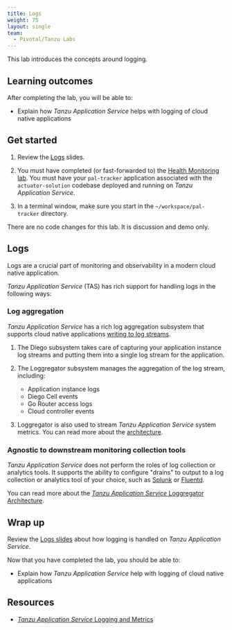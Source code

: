 ```yaml
---
title: Logs
weight: 75
layout: single
team:
  - Pivotal/Tanzu Labs
---
```


This lab introduces the concepts around logging.

## Learning outcomes

After completing the lab, you will be able to:

- Explain how _Tanzu Application Service_ helps with logging of cloud
  native applications

## Get started

1.  Review the
    [Logs](https://docs.google.com/presentation/d/1XiqxrGlLZ-OccP7HX7DoLn39xvq86NhWbBvgTrAyGRw/present#slide=id.ge9cac6b442_0_0)
    slides.

1.  You must have completed (or fast-forwarded to) the
    [Health Monitoring lab](../health-monitoring/).
    You must have your `pal-tracker` application associated with the
    `actuator-solution` codebase deployed and running on
    _Tanzu Application Service_.

1.  In a terminal window,
    make sure you start in the `~/workspace/pal-tracker` directory.

There are no code changes for this lab.
It is discussion and demo only.

## Logs

Logs are a crucial part of monitoring and observability in a modern
cloud native application.

_Tanzu Application Service_ (TAS) has rich support for handling logs in
the following ways:

### Log aggregation

_Tanzu Application Service_ has a rich log aggregation subsystem that
supports cloud native applications
[writing to log streams](https://12factor.net/logs).

1.  The Diego subsystem takes care of capturing your application
    instance log streams and putting them into a single
    log stream for the application.

1.  The Loggregator subsystem manages the aggregation of the log stream,
    including:

    - Application instance logs
    - Diego Cell events
    - Go Router access logs
    - Cloud controller events

1.  Loggregator is also used to stream _Tanzu Application Service_
    system metrics.
    You can read more about the
    [architecture](https://docs.pivotal.io/application-service/2-7/loggregator/architecture.html#system-metrics-agents).

### Agnostic to downstream monitoring collection tools

_Tanzu Application Service_ does not perform the roles of log collection
or analytics tools.
It supports the ability to configure "drains" to output to a log
collection or analytics tool of your choice,
such as
[Splunk](https://docs.cloudfoundry.org/devguide/services/integrate-splunk.html)
or
[Fluentd](https://docs.cloudfoundry.org/devguide/services/fluentd.html#drain).

You can read more about the
[_Tanzu Application Service_ Loggregator Architecture](https://docs.cloudfoundry.org/loggregator/architecture.html).

## Wrap up

Review the
[Logs slides](https://docs.google.com/presentation/d/1tvXFgvV27bGYRVB3eqUIA8CcqdwjQc_HLt-0k-LrK0Y/present#slide=id.gae083b4822_0_18)
about how logging is handled on _Tanzu Application Service_.

Now that you have completed the lab, you should be able to:

- Explain how _Tanzu Application Service_ help with logging of cloud
  native applications

## Resources

- [_Tanzu Application Service_ Logging and Metrics](https://docs.cloudfoundry.org/loggregator/data-sources.html)
